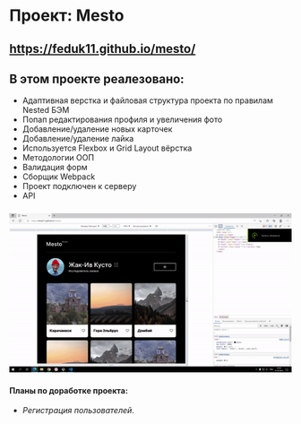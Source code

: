 # **Проект: Mesto**
https://feduk11.github.io/mesto/
------
## В этом проекте реалезовано:
* Адаптивная верстка и файловая структура проекта по правилам Nested БЭМ 
* Попап редактирования профиля и увеличения фото
* Добавление/удаление новых карточек
* Добавление/удаление лайка
* Используется Flexbox и Grid Layout вёрстка
* Методологии ООП
* Валидация форм
* Сборщик Webpack
* Проект подключен к серверу
* API
### ![Адаптив](https://github.com/Feduk11/mesto/blob/main/images/gif-mesto.gif)
#### Планы по доработке проекта:
* *Регистрация пользователей*.
